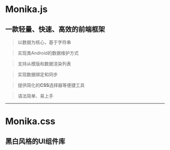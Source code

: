 # Monika.js
## 一款轻量、快速、高效的前端框架
> 以数据为核心，基于字符串

> 实现类Android的数据维护方式

> 支持从模版和数据渲染列表

> 实现数据绑定和同步

> 提供简化的**CSS**选择器等便捷工具 

> 语法简单、易上手
-----------------------------
# Monika.css
## 黑白风格的UI组件库

